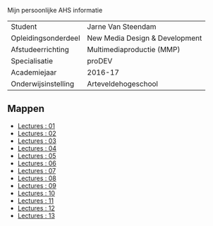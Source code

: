Mijn persoonlijke AHS informatie

|                     |                    |
| ------------------- | ------------------ |
| Student             | Jarne Van Steendam |
| Opleidingsonderdeel | New Media Design & Development |
| Afstudeerrichting        | Multimediaproductie (MMP)           |
| Specialisatie        | proDEV            |
| Academiejaar        | 2016-17            |
| Onderwijsinstelling        | Arteveldehogeschool          |

Mappen
------

- [Lectures : 01](/lectures/01/)
- [Lectures : 02](/lectures/02/)
- [Lectures : 03](/lectures/03/)
- [Lectures : 04](/lectures/04/)
- [Lectures : 05](/lectures/05/)
- [Lectures : 06](/lectures/06/)
- [Lectures : 07](/lectures/07/)
- [Lectures : 08](/lectures/08/)
- [Lectures : 09](/lectures/09/)
- [Lectures : 10](/lectures/10/)
- [Lectures : 11](/lectures/11/)
- [Lectures : 12](/lectures/12/)
- [Lectures : 13](/lectures/13/)
